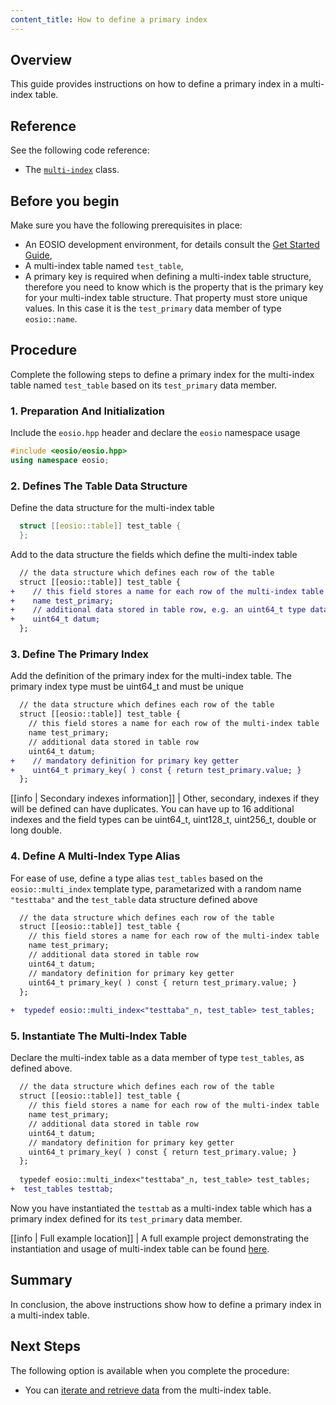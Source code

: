 ```yaml
---
content_title: How to define a primary index
---
```


## Overview

This guide provides instructions on how to define a primary index in a multi-index table.

## Reference

See the following code reference:

* The [`multi-index`](../../classeosio_1_1multi__index) class.

## Before you begin

Make sure you have the following prerequisites in place:

* An EOSIO development environment, for details consult the [Get Started Guide](https://developers.eos.io/welcome/latest/getting-started-guide/index),
* A multi-index table named `test_table`,
* A primary key is required when defining a multi-index table structure, therefore you need to know which is the property that is the primary key for your multi-index table structure. That property must store unique values. In this case it is the `test_primary` data member of type `eosio::name`.

## Procedure

Complete the following steps to define a primary index for the multi-index table named `test_table` based on its `test_primary` data member.

### 1. Preparation And Initialization

Include the `eosio.hpp` header and declare the `eosio` namespace usage

  ```cpp
  #include <eosio/eosio.hpp>
  using namespace eosio;
  ```

### 2. Defines The Table Data Structure

Define the data structure for the multi-index table

  ```cpp
    struct [[eosio::table]] test_table {
    };
  ```

Add to the data structure the fields which define the multi-index table

  ```diff
    // the data structure which defines each row of the table
    struct [[eosio::table]] test_table {
  +    // this field stores a name for each row of the multi-index table
  +    name test_primary;
  +    // additional data stored in table row, e.g. an uint64_t type data
  +    uint64_t datum;
    };
  ```

### 3. Define The Primary Index

Add the definition of the primary index for the multi-index table. The primary index type must be uint64_t and must be unique

  ```diff
    // the data structure which defines each row of the table
    struct [[eosio::table]] test_table {
      // this field stores a name for each row of the multi-index table
      name test_primary;
      // additional data stored in table row
      uint64_t datum;
  +    // mandatory definition for primary key getter
  +    uint64_t primary_key( ) const { return test_primary.value; }
    };
  ```

[[info | Secondary indexes information]]
| Other, secondary, indexes if they will be defined can have duplicates. You can have up to 16 additional indexes and the field types can be uint64_t, uint128_t, uint256_t, double or long double.

### 4. Define A Multi-Index Type Alias

For ease of use, define a type alias `test_tables` based on the `eosio::multi_index` template type, parametarized with a random name `"testtaba"` and the `test_table` data structure defined above

  ```diff
    // the data structure which defines each row of the table
    struct [[eosio::table]] test_table {
      // this field stores a name for each row of the multi-index table
      name test_primary;
      // additional data stored in table row
      uint64_t datum;
      // mandatory definition for primary key getter
      uint64_t primary_key( ) const { return test_primary.value; }
    };
    
  +  typedef eosio::multi_index<"testtaba"_n, test_table> test_tables;
  ```

### 5. Instantiate The Multi-Index Table

Declare the multi-index table as a data member of type `test_tables`, as defined above.

  ```diff
    // the data structure which defines each row of the table
    struct [[eosio::table]] test_table {
      // this field stores a name for each row of the multi-index table
      name test_primary;
      // additional data stored in table row
      uint64_t datum;
      // mandatory definition for primary key getter
      uint64_t primary_key( ) const { return test_primary.value; }
    };
    
    typedef eosio::multi_index<"testtaba"_n, test_table> test_tables;
  +  test_tables testtab;
  ```

Now you have instantiated the `testtab` as a multi-index table which has a primary index defined for its `test_primary` data member.

[[info | Full example location]]
| A full example project demonstrating the instantiation and usage of multi-index table can be found [here](https://github.com/EOSIO/eosio.cdt/tree/master/examples/multi_index_example).

## Summary

In conclusion, the above instructions show how to define a primary index in a multi-index table.

## Next Steps

The following option is available when you complete the procedure:

* You can [iterate and retrieve data](./how-to-iterate-and-retrieve-a-multi_index-table) from the multi-index table.
